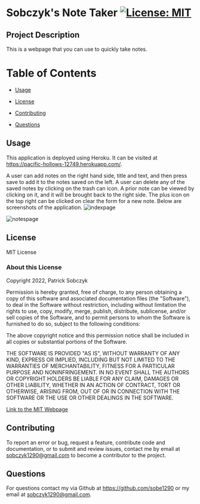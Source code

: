  # Sobczyk's Note Taker    [![License: MIT](https://img.shields.io/badge/License-MIT-yellow.svg)](https://opensource.org/licenses/MIT)

  ## Project Description 

  This is a webpage that you can use to quickly take notes. 

  # Table of Contents

  - [Usage](#usage)

  - [License](#license)

  - [Contributing](#contributing)

  - [Questions](#questions)



  ## Usage 

  This application is deployed using Heroku. It can be visited at https://pacific-hollows-12749.herokuapp.com/.

  A user can add notes on the right hand side, title and text, and then press save to add it to the notes saved on the left. A user can delete any of the saved notes by clicking on the trash can icon. A prior note can be viewed by clicking on it, and it will be brought back to the right side. The plus icon on the top right can be clicked on clear the form for a new note. Below are screenshots of the application.
  ![indexpage](https://user-images.githubusercontent.com/26222624/190327011-163ca80c-d388-45cd-805c-7433cfcd34c0.jpg)

  ![notespage](https://user-images.githubusercontent.com/26222624/190327031-78e8a854-b66c-4c95-b39a-0b240be1399a.jpg)


  ## License 

  MIT License

  ### About this License 

  Copyright 2022, Patrick Sobczyk

  Permission is hereby granted, free of charge, to any person obtaining a copy of this software and associated documentation files (the "Software"), to deal in the Software without restriction, including without limitation the rights to use, copy, modify, merge, publish, distribute, sublicense, and/or sell copies of the Software, and to permit persons to whom the Software is furnished to do so, subject to the following conditions:

  The above copyright notice and this permission notice shall be included in all copies or substantial portions of the Software.

  THE SOFTWARE IS PROVIDED "AS IS", WITHOUT WARRANTY OF ANY KIND, EXPRESS OR IMPLIED, INCLUDING BUT NOT LIMITED TO THE WARRANTIES OF MERCHANTABILITY, FITNESS FOR A PARTICULAR PURPOSE AND NONINFRINGEMENT. IN NO EVENT SHALL THE AUTHORS OR COPYRIGHT HOLDERS BE LIABLE FOR ANY CLAIM, DAMAGES OR OTHER LIABILITY, WHETHER IN AN ACTION OF CONTRACT, TORT OR OTHERWISE, ARISING FROM, OUT OF OR IN CONNECTION WITH THE SOFTWARE OR THE USE OR OTHER DEALINGS IN THE SOFTWARE.

  [Link to the MIT Webpage](https://www.mit.edu/~amini/LICENSE.md)

  ## Contributing 

  To report an error or bug, request a feature, contribute code and documentation, or to submit and review issues, contact me by email at sobczyk1290@gmail.com to become a contributor to the project.

  ## Questions 

  For questions contact my via Github at https://github.com/sobe1290 or my email at sobczyk1290@gmail.com.


  
